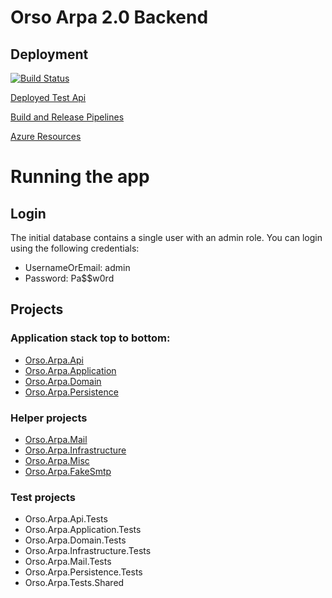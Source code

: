 # Orso Arpa 2.0 Backend

## Deployment
[![Build Status](https://dev.azure.com/OrsoDevOps/Orso.Arpa.Api/_apis/build/status/orso-arpa%20-%201%20-%20CI?branchName=master)](https://dev.azure.com/OrsoDevOps/Orso.Arpa.Api/_build/latest?definitionId=2&branchName=master)

[Deployed Test Api](https://orso-arpa.azurewebsites.net)

[Build and Release Pipelines](https://dev.azure.com/OrsoDevOps/Orso.Arpa.Api)

[Azure Resources](https://portal.azure.com/#@azureorso.onmicrosoft.com/resource/subscriptions/c0b08a7a-5482-41e5-a89a-8805790176c5/resourceGroups/Orso.Arpa/overview)

# Running the app

## Login
The initial database contains a single user with an admin role. You can login using the following credentials:
* UsernameOrEmail: admin
* Password: Pa$$w0rd

## Projects

### Application stack top to bottom:

* [Orso.Arpa.Api]("./Orso.Arpa.Api/README.MD")
* [Orso.Arpa.Application]("./Orso.Arpa.Application/README.MD")
* [Orso.Arpa.Domain]("./Orso.Arpa.Domain/README.MD")
* [Orso.Arpa.Persistence]("./Orso.Arpa.Persistence/README.MD")

### Helper projects

* [Orso.Arpa.Mail]("./Orso.Arpa.Mail/README.MD")
* [Orso.Arpa.Infrastructure]("./Orso.Arpa.Infrastructure/README.MD")
* [Orso.Arpa.Misc]("./Orso.Arpa.Misc/README.MD")
* [Orso.Arpa.FakeSmtp]("./Orso.Arpa.FakeSmtp/README.MD")

### Test projects

* Orso.Arpa.Api.Tests
* Orso.Arpa.Application.Tests
* Orso.Arpa.Domain.Tests
* Orso.Arpa.Infrastructure.Tests
* Orso.Arpa.Mail.Tests
* Orso.Arpa.Persistence.Tests
* Orso.Arpa.Tests.Shared
